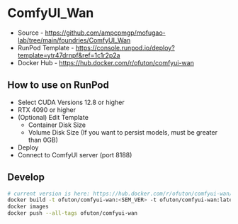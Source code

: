 # ComfyUI_Wan

- Source - <https://github.com/ampcpmgp/mofugao-lab/tree/main/foundries/ComfyUI_Wan>
- RunPod Template - <https://console.runpod.io/deploy?template=ytr47drnpf&ref=1c1r2p2a>
- Docker Hub - <https://hub.docker.com/r/ofuton/comfyui-wan>

## How to use on RunPod

- Select CUDA Versions 12.8 or higher
- RTX 4090 or higher
- (Optional) Edit Template
  - Container Disk Size
  - Volume Disk Size (If you want to persist models, must be greater than 0GB)
- Deploy
- Connect to ComfyUI server (port 8188)

## Develop

```bash
# current version is here: https://hub.docker.com/r/ofuton/comfyui-wan/tags
docker build -t ofuton/comfyui-wan:<SEM_VER> -t ofuton/comfyui-wan:latest .
docker images
docker push --all-tags ofuton/comfyui-wan
```
